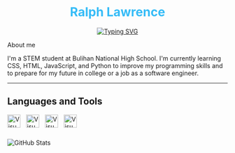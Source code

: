 <div align="center">
  <h1 style="color: #36BCF7;">Ralph Lawrence</h1>
</div>

<p align="center">
  <a href="https://git.io/typing-svg"><img src="https://readme-typing-svg.demolab.com?font=&size=22&pause=1000&random=false&width=440&height=45&lines=Aspiring+Software+Engineer" alt="Typing SVG" /></a>
</p>

About me

I'm a STEM student at Bulihan National High School. I'm currently learning CSS, HTML, JavaScript, and Python to improve my programming skills and to prepare for my future in college or a job as a software engineer.

---

## Languages and Tools

<img align="left" alt="Visual Studio Code" width="30px" src="https://cdn.jsdelivr.net/gh/devicons/devicon@latest/icons/python/python-original.svg" style="padding-right:10px;" />
<img align="left" alt="Visual Studio Code" width="30px" src="https://cdn.jsdelivr.net/gh/devicons/devicon@latest/icons/javascript/javascript-original.svg" style="padding-right:10px;" />
<img align="left" alt="Visual Studio Code" width="30px" src="https://cdn.jsdelivr.net/gh/devicons/devicon@latest/icons/html5/html5-original.svg" style="padding-right:10px;" />
<img align="left" alt="Visual Studio Code" width="30px" src="https://cdn.jsdelivr.net/gh/devicons/devicon@latest/icons/css3/css3-original.svg" style="padding-right:10px;" />
<br/>

#

![GitHub Stats](https://github-readme-stats.vercel.app/api?username=wiesu&theme=default&show_icons=true&hide_border=true&count_private=true)
